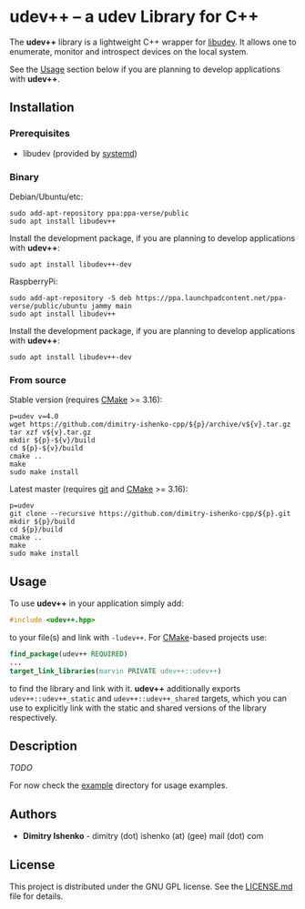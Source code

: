 # udev++ – a udev Library for C++

The **udev++** library is a lightweight C++ wrapper for [libudev](https://www.freedesktop.org/software/systemd/man/libudev.html). It allows one to enumerate, monitor and introspect devices on the local system.

See the [Usage](#usage) section below if you are planning to develop applications with **udev++**.

## Installation

### Prerequisites

* libudev (provided by [systemd](https://www.freedesktop.org/wiki/Software/systemd/))

### Binary

Debian/Ubuntu/etc:

```shell
sudo add-apt-repository ppa:ppa-verse/public
sudo apt install libudev++
```

Install the development package, if you are planning to develop applications with **udev++**:
```shell
sudo apt install libudev++-dev
```

RaspberryPi:

```shell
sudo add-apt-repository -S deb https://ppa.launchpadcontent.net/ppa-verse/public/ubuntu jammy main
sudo apt install libudev++
```

Install the development package, if you are planning to develop applications with **udev++**:
```shell
sudo apt install libudev++-dev
```

### From source

Stable version (requires [CMake](https://cmake.org/) >= 3.16):

```shell
p=udev v=4.0
wget https://github.com/dimitry-ishenko-cpp/${p}/archive/v${v}.tar.gz
tar xzf v${v}.tar.gz
mkdir ${p}-${v}/build
cd ${p}-${v}/build
cmake ..
make
sudo make install
```

Latest master (requires [git](https://git-scm.com/) and [CMake](https://cmake.org/) >= 3.16):

```shell
p=udev
git clone --recursive https://github.com/dimitry-ishenko-cpp/${p}.git
mkdir ${p}/build
cd ${p}/build
cmake ..
make
sudo make install
```

## Usage

To use **udev++** in your application simply add:

```c++
#include <udev++.hpp>
```

to your file(s) and link with `-ludev++`. For [CMake](https://cmake.org/)-based projects use:

```cmake
find_package(udev++ REQUIRED)
...
target_link_libraries(marvin PRIVATE udev++::udev++)
```

to find the library and link with it. **udev++** additionally exports `udev++::udev++_static` and `udev++::udev++_shared` targets, which you can use to explicitly link with the static and shared versions of the library respectively.

## Description

_TODO_

For now check the [example](./example/) directory for usage examples.

## Authors

* **Dimitry Ishenko** - dimitry (dot) ishenko (at) (gee) mail (dot) com

## License

This project is distributed under the GNU GPL license. See the
[LICENSE.md](LICENSE.md) file for details.
